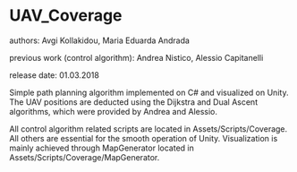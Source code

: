 # UAV_Coverage

authors:                            Avgi Kollakidou,
                                    Maria Eduarda Andrada
                                    
previous work (control algorithm):  Andrea Nistico, 
                                    Alessio Capitanelli

release date:                       01.03.2018


Simple path planning algorithm implemented on C# and visualized on Unity.
The UAV positions are deducted using the Dijkstra and Dual Ascent algorithms, which were provided by Andrea and Alessio.

All control algorithm related scripts are located in Assets/Scripts/Coverage.
All others are essential for the smooth operation of Unity. Visualization is mainly achieved through MapGenerator located in Assets/Scripts/Coverage/MapGenerator.
